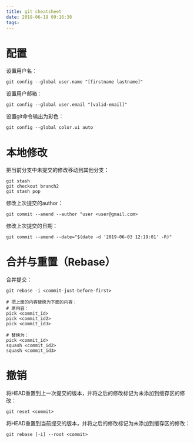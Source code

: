 ```yaml
---
title: git cheatsheet
date: 2019-06-19 09:16:38
tags:
---
```


# 配置
设置用户名：
```
git config --global user.name "[firstname lastname]"
```
设置用户邮箱：
```
git config --global user.email "[valid-email]"
```
设置git命令输出为彩色：
```
git config --global color.ui auto
```

# 本地修改
把当前分支中未提交的修改移动到其他分支：
```
git stash
git checkout branch2
git stash pop
```
修改上次提交的author：
```
git commit --amend --author "user <user@gmail.com>
```
修改上次提交的日期：
```
git commit --amend --date="$(date -d '2019-06-03 12:19:01' -R)"
```

# 合并与重置（Rebase）
合并提交：
```
git rebase -i <commit-just-before-first>

# 把上面的内容替换为下面的内容：
# 原内容：
pick <commit_id>
pick <commit_id2>
pick <commit_id3>

# 替换为：
pick <commit_id>
squash <commit_id2>
squash <commit_id3>
```

# 撤销
将HEAD重置到上一次提交的版本，并将之后的修改标记为未添加到缓存区的修改：
```
git reset <commit>
```
将HEAD重置到当前提交的版本，并将之后的修改标记为未添加到缓存区的修改：
```
git rebase [-i] --root <commit>
```